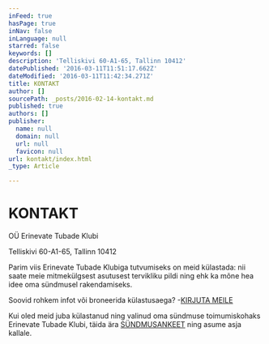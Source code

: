 ```yaml
---
inFeed: true
hasPage: true
inNav: false
inLanguage: null
starred: false
keywords: []
description: 'Telliskivi 60-A1-65, Tallinn 10412'
datePublished: '2016-03-11T11:51:17.662Z'
dateModified: '2016-03-11T11:42:34.271Z'
title: KONTAKT
author: []
sourcePath: _posts/2016-02-14-kontakt.md
published: true
authors: []
publisher:
  name: null
  domain: null
  url: null
  favicon: null
url: kontakt/index.html
_type: Article

---
```

# KONTAKT

OÜ Erinevate Tubade Klubi

Telliskivi 60-A1-65, Tallinn 10412

Parim viis Erinevate Tubade Klubiga tutvumiseks on meid külastada: nii saate meie mitmekülgsest asutusest tervikliku pildi ning ehk ka mõne hea idee oma sündmusel rakendamiseks.

Soovid rohkem infot või broneerida külastusaega? -[KIRJUTA MEILE][0]

Kui oled meid juba külastanud ning valinud oma sündmuse toimumiskohaks Erinevate Tubade Klubi, täida ära [SÜNDMUSANKEET][1] ning asume asja kallale.

[0]: info@erinevatetubadeklubi.ee
[1]: http://www.123contactform.com/form-1810156/ETK-Paering